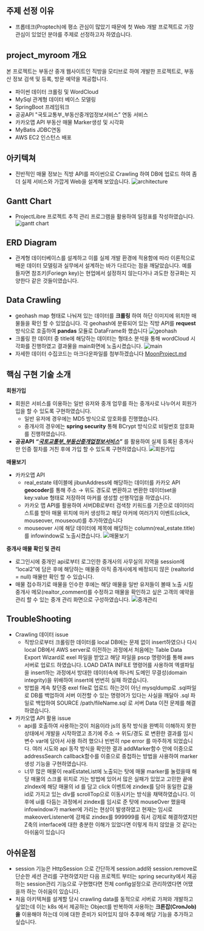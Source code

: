 ## 주제 선정 이유
- 프롭테크(Proptech)에 평소 관심이 많았기 때문에 첫 Web 개발 프로젝트로 가장 관심이 있었던 분야를 주제로 선정하고자 하였습니다.


## project_myroom 개요
본 프로젝트는 부동산 중개 웹사이트인 직방을 모티브로 하여 개발한 프로젝트로, 부동산 정보 검색 및 등록, 방문 예약을 제공합니다.
- 파이썬 데이터 크롤링 및 WordCloud
- MySql 관계형 데이터 베이스 모델링
- SpringBoot 프레임워크
- 공공API "국토교통부_부동산중개업정보서비스” 연동 서비스
- 카카오맵 API 부동산 매물 Marker생성 및 시각화
- MyBatis JDBC연동
- AWS EC2 인스턴스 배포

## 아키텍쳐
- 전반적인 매물 정보는 직방 API를 파이썬으로 Crawling 하여 DB에 업로드 하여 좀 더 실제 서비스와 가깝게 Web을 설계해 보았습니다.
![architecture](https://github.com/JungHyunMoon/project_myroom/assets/120004247/cdf5507a-329b-483e-91fc-1989b2439e5e)

## Gantt Chart
- ProjectLibre 프로젝트 추적 관리 프로그램을 활용하여 일정표를 작성하였습니다.
![gantt chart](https://github.com/JungHyunMoon/project_myroom/assets/120004247/d86812b6-97eb-44af-8b3d-d5600f1881c9)

## ERD Diagram
- 관계형 데이터베이스를 설계하고 이를 실제 개발 환경에 적용함에 따라 이론적으로 배운 데이터 모델링과 실무에서 설계하는 바가 다르다는 점을 깨달았습니다. 예를 들자면 참조키(Foriegn key)는 현업에서 설정하지 않는다거나 과도한 정규화는 지양한다 같은 것들이였습니다.

## Data Crawling
- geohash map 형태로 나눠져 있는 데이터를 **크롤링** 하여 하단 이미지에 위치한 매물들을 확인 할 수 있었습니다. 각 geohash에 분류되어 있는 직방 API를 **request** 방식으로 호출하여 **pandas** 모듈로 DataFrame화 했습니다
![geohash](https://github.com/JungHyunMoon/project_myroom/assets/120004247/9e5144a3-8347-491d-b516-cb7252097e8f)
- 크롤링 한 데이터 중 title에 해당하는 데이터는 형태소 분석을 통해 wordCloud  시각화를 진행하였고 결과물을 main화면에 노출시켰습니다.
![main](https://github.com/JungHyunMoon/project_myroom/assets/120004247/6ea7367a-c0bd-4ecc-972d-c2bd5c2600a5)
- 자세한 데이터 수집코드는 마크다운파일를 첨부하겠습니다
[MoonProject.md](https://github.com/JungHyunMoon/project_myroom/files/10977262/MoonProject.md)

## 핵심 구현 기술 소개
**회원가입**
- 회원은 서비스를 이용하는 일반 유저와 중개 업무를 하는 중개사로 나누어서 회원가입을 할 수 있도록 구현하였습니다.
    - 일반 유저에 경우에는 MD5 방식으로 암호화를 진행했습니다.
    - 중개사의 경우에는 **spring security** 통해 BCrypt 방식으로 비밀번호 암호화를 진행하였습니다.
- **공공API** ***“[국토교통부_부동산중개업정보서비스](https://www.data.go.kr/tcs/dss/selectApiDataDetailView.do?publicDataPk=15058720)”*** 를 활용하여 실제 등록된 중개사만 인증 절차를 거친 후에 가입 할 수 있도록 구현하였습니다.
![회원가입](https://github.com/JungHyunMoon/project_myroom/assets/120004247/b7fee911-d150-4ecb-9e92-6d85dc3ac129)

**매물보기**
- 카카오맵 API
    - real_estate 테이블에 jibunAddress에 해당하는 데이터를 카카오 API **geocoder**를 통해 주소 → 위도 경도로 변환하고 변환한 데이터set을 key:value 형태로 저장하여 마커를 생성할 선행작업을 하였습니다.
    - 카카오 맵 API를 활용하여 서버DB로부터 검색창 키워드를 기준으로 데이터리스트를 받아 매물 위치에 마커 생성하고 해당 마커에 여러가지 이벤트(click, mouseover, mouseout)를 추가하였습니다
    - mouseover 시에 해당 데이터에 제목에 해당하는 column(real_estate.title)를 infowindow로 노출시켰습니다.
![매물보기](https://github.com/JungHyunMoon/project_myroom/assets/120004247/a4be8707-21c5-42bd-a590-1e6e68937a41)

**중개사 매물 확인 및 관리**

- 로그인시에 중개인 api로부터 로그인한 중개사의 사무실의 지역을 session에 “local2”에 담은 후에 해당하는 매물중 아직 중개사에게 배정되지 않은 (realtorId = null) 매물만 확인 할 수 있습니다.
- 매물 접수하기로 매물을 인수한 후에는 해당 매물을 일반 유저들이 볼때 노출 시킬 중개사 메모(realtor_comment)를 수정하고 매물을 확인하고 싶은 고객의 예약을 관리 할 수 있는 중개 관리 화면으로 구성하였습니다.
![중개관리](https://github.com/JungHyunMoon/project_myroom/assets/120004247/82e82b2c-46d1-4342-a9dd-e170d7f916d6)

## TroubleShooting

- Crawling 데이터 issue
    - 직방으로부터 크롤링한 데이터를 local DB에는 문제 없이 insert하였으나 다시 local DB에서 AWS server로 이전하는 과정에서 처음에는 Table Data Export Wizard로 exel 파일을 받았고 해당 파일을 pscp 명령어를 통해 aws서버로 업로드 하였습니다. LOAD DATA INFILE 명령어를 사용하여 엑셀파일을 insert하는 과정에서 방대한 데이터속에 하나씩 도메인 무결성(domain integrity)을 위배하여 insert에 번번히 실패 하였습니다.
    - 방법을 계속 찾던중 exel file로 업로드 하는것이 아닌 mysqldump로 .sql파일로 DB를 백업하여 서버 이전할 수 있는 명령어가 있다는 사실을 깨달아 .sql 파일로 백업하여 SOURCE /path/fileName.sql 로 서버 Data 이전 문제를 해결하였습니다.
- 카카오맵 API 활용 issue
    - api를 호출하여 사용하는것이 처음이라 js의 동작 방식을 완벽히 이해하지 못한 상태에서 개발을 시작하였고 초기에 주소 → 위도/경도 로 변환한 결과를 임시 변수 var에 담아서 사용 하려 했으나 빈번히 npe error 를 마주하게 되었습니다. 여러 시도와 api 동작 방식을 확인한 결과 addMarker함수 안에 이중으로 addressSearch callback함수를 이중으로 중첩하는 방법을 사용하여 marker생성 기능을 구현하였습니다.
    - 너무 많은 매물이 realEstateList에 노출되는 탓에 매물 marker를 눌렀을때 해당 매물의 스크롤 위치로 가는 방법에 있어서 많은 실패가 있었고 고민한 끝에 zIndex에 해당 매물의 id 를 담고 click 이벤트에 zindex를 담아 동일한 값을 id로 가지고 있는 div를 scrollTop으로 이동시키는 방식을 채택하였습니다. 이후에 ui를 다듬는 과정에서 zindex를 임시로 준 탓에 mouseOver 했을때 infowindow가 marker에 가리는 현상이 발생하였고 현재는 임시로 makeoverListener에 강제로 zindex를 999999를 줘서 강제로 해결하였지만 Z축의 interface에 대한 충분한 이해가 있었다면 이렇게 하지 않았을 것 같다는 아쉬움이 있습니다

## 아쉬운점
- session 기능은 HttpSession 으로 간단하게 session.add와 session.remove로 단순한 세션 관리를 구현하였지만 다음 프로젝트 부터는 spring security에서 제공하는 session관리 기능으로 구현했다면 전체 config설정으로 관리하였다면 어땠을까 하는 아쉬움이 있습니다.
- 처음 아키텍쳐를 설계할 당시 crawling data를 동적으로 서버로 가져와 개발하고 싶었는데 이는 k8s 에서 제공하는 Object를 반복하여 사용하는 ****크론잡(CronJob)을**** 이용해야 하는데 이에 대한 준비가 되어있지 않아 추후에 해당 기능을 추가하고 싶습니다.
